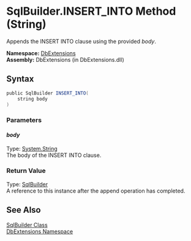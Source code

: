 SqlBuilder.INSERT_INTO Method (String)
======================================
Appends the INSERT INTO clause using the provided *body*.

**Namespace:** [DbExtensions][1]  
**Assembly:** DbExtensions (in DbExtensions.dll)

Syntax
------

```csharp
public SqlBuilder INSERT_INTO(
	string body
)
```

### Parameters

#### *body*
Type: [System.String][2]  
The body of the INSERT INTO clause.

### Return Value
Type: [SqlBuilder][3]  
A reference to this instance after the append operation has completed.

See Also
--------
[SqlBuilder Class][3]  
[DbExtensions Namespace][1]  

[1]: ../README.md
[2]: http://msdn.microsoft.com/en-us/library/s1wwdcbf
[3]: README.md